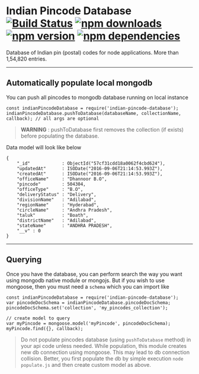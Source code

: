 # Indian Pincode Database [![Build Status](https://img.shields.io/travis/thatisuday/indian-pincode-database.svg?style=flat-square)](https://travis-ci.org/thatisuday/indian-pincode-database) [![npm downloads](https://img.shields.io/npm/dt/indian-pincode-database.svg?style=flat-square)](https://www.npmjs.com/package/indian-pincode-database) [![npm version](https://img.shields.io/npm/v/indian-pincode-database.svg?style=flat-square)](https://www.npmjs.com/package/indian-pincode-database) [![npm dependencies](https://img.shields.io/david/thatisuday/indian-pincode-database.svg?style=flat-square)](https://www.npmjs.com/package/indian-pincode-database)
Database of Indian pin (postal) codes for node applications. More than 1,54,820 entries.

***

## Automatically populate local mongodb

You can push all pincodes to mongodb database running on local instance

```
const indianPincodeDatabase = require('indian-pincode-database');
indianPincodeDatabase.pushToDatabase(databaseName, collectionName, callback); // all args are optional
```

> **WARNING** : pushToDatabase first removes the collection (if exists) before populating the database.

Data model will look like below

```
{
	"_id"            : ObjectId("57cf31cdd18a0062f4cbd624"),
    "updatedAt"      : ISODate("2016-09-06T21:14:53.993Z"),
    "createdAt"      : ISODate("2016-09-06T21:14:53.993Z"),
    "officeName"     : "Dhannoor B.O",
    "pincode"        : 504304,
    "officeType"     : "B.O",
    "deliveryStatus" : "Delivery",
    "divisionName"   : "Adilabad",
    "regionName"     : "Hyderabad",
    "circleName"     : "Andhra Pradesh",
    "taluk"          : "Boath",
    "districtName"   : "Adilabad",
    "stateName"      : "ANDHRA PRADESH",
    "__v" : 0
}
```

***

## Querying

Once you have the database, you can perform search the way you want using mongodb native module or mongojs. But if you wish to use mongoose, then you must need a `schema` which you can import like

```
const indianPincodeDatabase = require('indian-pincode-database');
var pincodeDocSchema = indianPincodeDatabase.pincodeDocSchema;
pincodeDocSchema.set('collection', 'my_pincodes_collection');

// create model to query
var myPincode = mongoose.model('myPincode', pincodeDocSchema);
myPincode.find({}, callback);
```

> Do not populate pincodes database (using `pushToDatabase` method) in your api code unless needed. While population, this module creates new db connection using mongoose. This may lead to db connection collision. Better, you first populate the db by simple execution `node populate.js` and then create custom model as above.
